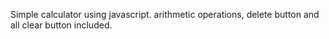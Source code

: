 Simple calculator using javascript. 
arithmetic operations, delete button and all clear button included.
